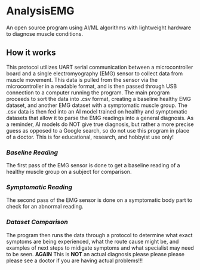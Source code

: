 # AnalysisEMG

An open source program using AI/ML algorithms with lightweight hardware to diagnose muscle conditions. 

## How it works

This protocol utilizes UART serial communication between a microcontroller board and a single electromyography (EMG) sensor to collect data from muscle movement. This data is pulled from the sensor via the microcontroller in a readable format, and is then passed through USB connection to a computer running the program. The main program proceeds to sort the data into .csv format, creating a baseline healthy EMG dataset, and another EMG dataset with a symptomatic muscle group. The .csv data is then fed into an AI model trained on healthy and symptomatic datasets that allow it to parse the EMG readings into a general diagnosis. As a reminder, AI models do NOT give true diagnosis, but rather a more precise guess as opposed to a Google search, so do not use this program in place of a doctor. This is for educational, research, and hobbyist use only!

### ***Baseline Reading***
The first pass of the EMG sensor is done to get a baseline reading of a healthy muscle group on a subject for comparison.

### ***Symptomatic Reading***
The second pass of the EMG sensor is done on a symptomatic body part to check for an abnormal reading.

### ***Dataset Comparison***
The program then runs the data through a protocol to determine what exact symptoms are being experienced, what the route cause might be, and examples of next steps to midigate symptoms and what specialist may need to be seen. **AGAIN** This is **NOT** an actual diagnosis please please please please see a doctor if you are having actual problems!!!
